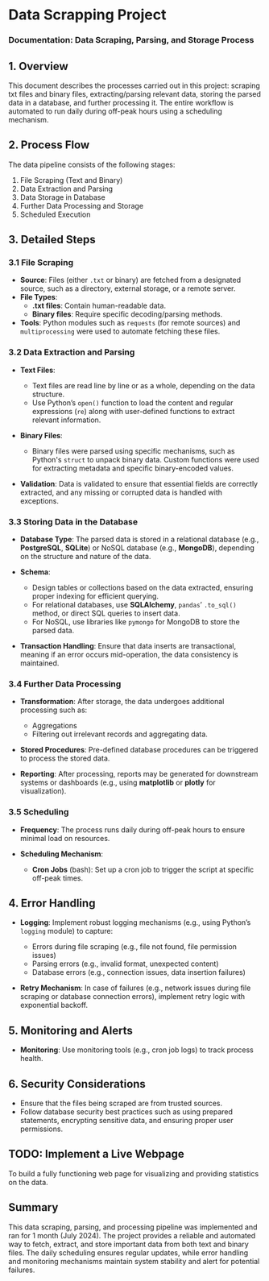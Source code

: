 # Data Scrapping Project

### Documentation: Data Scraping, Parsing, and Storage Process

## 1. Overview
This document describes the processes carried out in this project: scraping txt files and binary files, extracting/parsing relevant data, storing the parsed data in a database, and further processing it. The entire workflow is automated to run daily during off-peak hours using a scheduling mechanism.

## 2. Process Flow
The data pipeline consists of the following stages:
1. File Scraping (Text and Binary)
2. Data Extraction and Parsing
3. Data Storage in Database
4. Further Data Processing and Storage
5. Scheduled Execution

## 3. Detailed Steps

### 3.1 File Scraping
- **Source**: Files (either `.txt` or binary) are fetched from a designated source, such as a directory, external storage, or a remote server.
- **File Types**:
  - **.txt files**: Contain human-readable data.
  - **Binary files**: Require specific decoding/parsing methods.
- **Tools**: Python modules such as `requests` (for remote sources) and `multiprocessing` were used to automate fetching these files.

### 3.2 Data Extraction and Parsing

- **Text Files**:
  - Text files are read line by line or as a whole, depending on the data structure.
  - Use Python’s `open()` function to load the content and regular expressions (`re`) along with user-defined functions to extract relevant information.

- **Binary Files**:
  - Binary files were parsed using specific mechanisms, such as Python's `struct` to unpack binary data. Custom functions were used for extracting metadata and specific binary-encoded values.

- **Validation**: Data is validated to ensure that essential fields are correctly extracted, and any missing or corrupted data is handled with exceptions.

### 3.3 Storing Data in the Database

- **Database Type**: The parsed data is stored in a relational database (e.g., **PostgreSQL**, **SQLite**) or NoSQL database (e.g., **MongoDB**), depending on the structure and nature of the data.

- **Schema**:
  - Design tables or collections based on the data extracted, ensuring proper indexing for efficient querying.
  - For relational databases, use **SQLAlchemy**, `pandas`’ `.to_sql()` method, or direct SQL queries to insert data.
  - For NoSQL, use libraries like `pymongo` for MongoDB to store the parsed data.

- **Transaction Handling**: Ensure that data inserts are transactional, meaning if an error occurs mid-operation, the data consistency is maintained.

### 3.4 Further Data Processing

- **Transformation**: After storage, the data undergoes additional processing such as:
  - Aggregations
  - Filtering out irrelevant records and aggregating data.
  
- **Stored Procedures**: Pre-defined database procedures can be triggered to process the stored data.

- **Reporting**: After processing, reports may be generated for downstream systems or dashboards (e.g., using **matplotlib** or **plotly** for visualization).

### 3.5 Scheduling

- **Frequency**: The process runs daily during off-peak hours to ensure minimal load on resources.

- **Scheduling Mechanism**:
  - **Cron Jobs** (bash): Set up a cron job to trigger the script at specific off-peak times.

## 4. Error Handling

- **Logging**: Implement robust logging mechanisms (e.g., using Python’s `logging` module) to capture:
  - Errors during file scraping (e.g., file not found, file permission issues)
  - Parsing errors (e.g., invalid format, unexpected content)
  - Database errors (e.g., connection issues, data insertion failures)
  
- **Retry Mechanism**: In case of failures (e.g., network issues during file scraping or database connection errors), implement retry logic with exponential backoff.

## 5. Monitoring and Alerts

- **Monitoring**: Use monitoring tools (e.g., cron job logs) to track process health.

## 6. Security Considerations

- Ensure that the files being scraped are from trusted sources.
- Follow database security best practices such as using prepared statements, encrypting sensitive data, and ensuring proper user permissions.

## TODO: Implement a Live Webpage

To build a fully functioning web page for visualizing and providing statistics on the data.

## Summary

This data scraping, parsing, and processing pipeline was implemented and ran for 1 month (July 2024). The project provides a reliable and automated way to fetch, extract, and store important data from both text and binary files. The daily scheduling ensures regular updates, while error handling and monitoring mechanisms maintain system stability and alert for potential failures.
